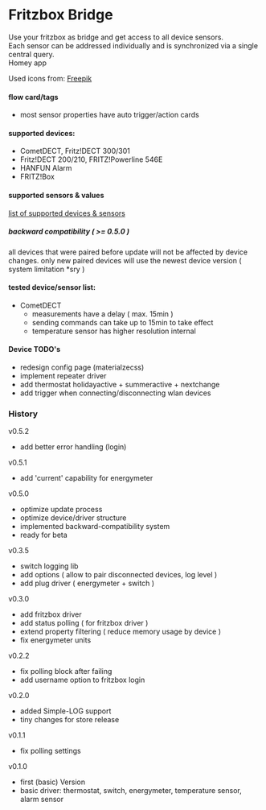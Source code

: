 # Fritzbox Bridge

Use your fritzbox as bridge and get access to all device sensors.<br>
Each sensor can be addressed individually and is synchronized via a single central query.
<br>Homey app

Used icons from: <a href="http://flaticon.com">Freepik</a>

#### flow card/tags
* most sensor properties have auto trigger/action cards

#### supported devices:
* CometDECT, Fritz!DECT 300/301
* Fritz!DECT 200/210, FRITZ!Powerline 546E
* HANFUN Alarm
* FRITZ!Box 

#### supported sensors & values
[list of supported devices & sensors](https://github.com/puschie286/fritzbox-bridge/wiki/Supported-devices-&-sensors) 

  
##### backward compatibility ( >= 0.5.0 )  
all devices that were paired before update will not be affected by device changes.
only new paired devices will use the newest device version ( system limitation *sry )

#### tested device/sensor list:
* CometDECT
  * measurements have a delay ( max. 15min )
  * sending commands can take up to 15min to take effect
  * temperature sensor has higher resolution internal
  
#### Device TODO's
* redesign config page (materialzecss)
* implement repeater driver
* add thermostat holidayactive + summeractive + nextchange
* add trigger when connecting/disconnecting wlan devices

### History

v0.5.2
* add better error handling (login)

v0.5.1
* add 'current' capability for energymeter

v0.5.0
* optimize update process
* optimize device/driver structure
* implemented backward-compatibility system
* ready for beta

v0.3.5
* switch logging lib
* add options ( allow to pair disconnected devices, log level )
* add plug driver ( energymeter + switch )

v0.3.0
* add fritzbox driver
* add status polling ( for fritzbox driver )
* extend property filtering ( reduce memory usage by device )
* fix energymeter units

v0.2.2
* fix polling block after failing
* add username option to fritzbox login

v0.2.0
* added Simple-LOG support
* tiny changes for store release

v0.1.1
* fix polling settings

v0.1.0
* first (basic) Version
* basic driver: thermostat, switch, energymeter, temperature sensor, alarm sensor
